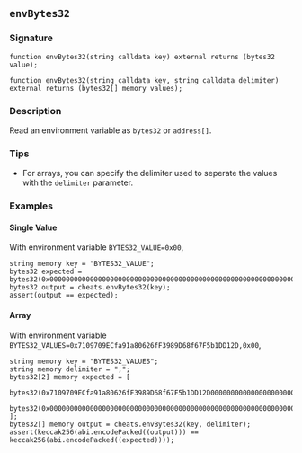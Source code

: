 ## `envBytes32`

### Signature

```solidity
function envBytes32(string calldata key) external returns (bytes32 value);
```

```solidity
function envBytes32(string calldata key, string calldata delimiter) external returns (bytes32[] memory values);
```

### Description

Read an environment variable as `bytes32` or `address[]`.

### Tips

- For arrays, you can specify the delimiter used to seperate the values with the `delimiter` parameter.

### Examples

#### Single Value
With environment variable `BYTES32_VALUE=0x00`,
```solidity
string memory key = "BYTES32_VALUE";
bytes32 expected = bytes32(0x0000000000000000000000000000000000000000000000000000000000000000);
bytes32 output = cheats.envBytes32(key);
assert(output == expected);
```

#### Array
With environment variable `BYTES32_VALUES=0x7109709ECfa91a80626fF3989D68f67F5b1DD12D,0x00`,
```solidity
string memory key = "BYTES32_VALUES";
string memory delimiter = ",";
bytes32[2] memory expected = [
    bytes32(0x7109709ECfa91a80626fF3989D68f67F5b1DD12D000000000000000000000000),
    bytes32(0x0000000000000000000000000000000000000000000000000000000000000000)
];
bytes32[] memory output = cheats.envBytes32(key, delimiter);
assert(keccak256(abi.encodePacked((output))) == keccak256(abi.encodePacked((expected))));
```
